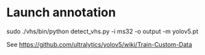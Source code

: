 # Launch annotation
sudo ./vhs/bin/python detect_vhs.py -i ms32 -o output -m yolov5.pt

See https://github.com/ultralytics/yolov5/wiki/Train-Custom-Data
